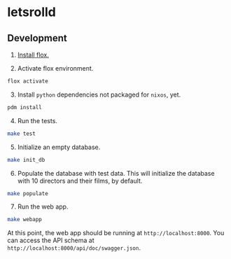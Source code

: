 # letsrolld

## Development

1. [Install flox.](https://flox.dev/docs/install-flox/)

2. Activate flox environment.

```bash
flox activate
```

3. Install `python` dependencies not packaged for `nixos`, yet.

```bash
pdm install
```

4. Run the tests.

```bash
make test
```

5. Initialize an empty database.

```bash
make init_db
```

6. Populate the database with test data. This will initialize the database with
   10 directors and their films, by default.

```bash
make populate
```

7. Run the web app.

```bash
make webapp
```

At this point, the web app should be running at `http://localhost:8000`. You
can access the API schema at `http://localhost:8000/api/doc/swagger.json`.
